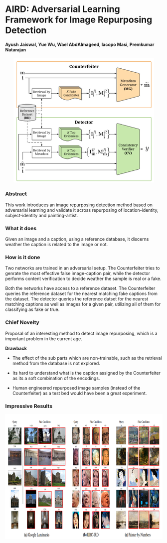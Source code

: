 # AIRD: Adversarial Learning Framework for Image Repurposing Detection

#### Ayush Jaiswal, Yue Wu, Wael AbdAlmageed, Iacopo Masi, Premkumar Natarajan

<p align="center">
  <img src="img/aird.png" height="400" title="AIRD">
</p>

### Abstract

This work introduces an image repurposing detection method based on  adversarial learning and validate it across repurposing of location-identity, subject-identity and painting-artist. 

### What it does

Given an image and a caption, using a reference database, it discerns weather the caption is related to the image or not.

### How is it done

Two networks are trained in an adversarial setup. The Counterfeiter tries to genrate the most effective false image-caption pair, while the detector performs content verification to decide weather the sample is real or a fake. 

Both the networks have access to a reference dataset. The Counterfeiter queries the reference dataset for the nearest matching fake captions from the dataset. The detector queries the reference datset for the nearest matching captions as well as images for a given pair, utilizing all of them for classifying as fake or true.

### Chief Novelty

Proposal of an interesting method to detect image repurposing, which is a important problem in the current age.

**Drawback** 

* The effect of the sub parts which are non-trainable, such as the retrieval method from the database is not explored.

* Its hard to understand what is the caption assigned by the Counterfeiter as its a soft combination of the encodings.

* Human engineered repurposed image samples (instead of the Counterfeiter) as a test bed would have been a great experiment.


### Impressive Results


<p align="center">
  <img src="img/aird_results.png" height="400" title="AIRD Results">
</p>

